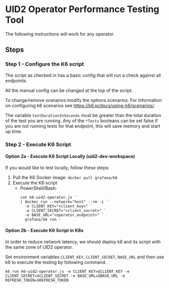 # UID2 Operator Performance Testing Tool
The following instructions will work for any operator.

## Steps
### Step 1 - Configure the K6 script
The script as checked in has a basic config that will run a check against all endpoints.


All the manual config can be changed at the top of the script. 

To change/remove scenarios modify the options.scenarios. For information on configuring k6 scenarios see https://k6.io/docs/using-k6/scenarios/.

The variable `testDurationInSeconds` must be greater than the total duration of the test you are running.
Any of the `*Tests` booleans can be set false if you are not running tests for that endpoint, this will save memory and start up time.
### Step 2 - Execute K6 Script
#### Option 2a - Execute K6 Script Locally (uid2-dev-workspace)
If you would like to test locally, follow these steps:
1. Pull the K6 Docker image: `docker pull grafana/k6`
2. Execute the K6 script
    * PowerShell/Bash:
        ```
        cat k6-uid2-operator.js `
        | docker run --network="host" --rm -i `
          -e CLIENT_KEY="<client_key>" `
          -e CLIENT_SECRET="<client_secret>" `
          -e BASE_URL="<operator_endpoint>" `
          grafana/k6 run -
        ```

#### Option 2b - Execute K6 Script in K8s
In order to reduce network latency, we should deploy k6 and its script with the same zone of UID2 operator.

Set environment variables `CLIENT_KEY`, `CLIENT_SECRET`, `BASE_URL` and then use k6 to execute the testing by following command.
```
k6 run k6-uid2-operator.js -e CLIENT_KEY=$CLIENT_KEY -e CLIENT_SECRET=$CLIENT_SECRET -e BASE_URL=$BASE_URL -e REFRESH_TOKEN=$REFRESH_TOKEN
```

